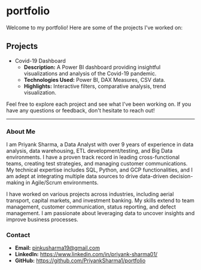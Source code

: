 # portfolio
Welcome to my portfolio! Here are some of the projects I've worked on:

## Projects

- Covid-19 Dashboard
  - **Description:** A Power BI dashboard providing insightful visualizations and analysis of the Covid-19 pandemic.
  - **Technologies Used:** Power BI, DAX Measures, CSV data.
  - **Highlights:** Interactive filters, comparative analysis, trend visualization.

Feel free to explore each project and see what I've been working on. If you have any questions or feedback, don't hesitate to reach out!

---

### About Me

I am Priyank Sharma, a Data Analyst with over 9 years of experience in data analysis, data warehousing, ETL development/testing, and Big Data environments. I have a proven track record in leading cross-functional teams, creating test strategies, and managing customer communications. My technical expertise includes SQL, Python, and GCP functionalities, and I am adept at integrating multiple data sources to drive data-driven decision-making in Agile/Scrum environments.

I have worked on various projects across industries, including aerial transport, capital markets, and investment banking. My skills extend to team management, customer communication, status reporting, and defect management. I am passionate about leveraging data to uncover insights and improve business processes.

### Contact

- **Email:** pinkusharma19@gmail.com
- **LinkedIn:** https://www.linkedin.com/in/priyank-sharma01/
- **GitHub:** https://github.com/PriyankSharma1/portfolio
